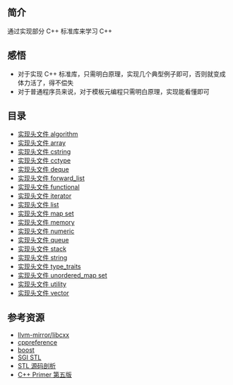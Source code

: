 
## 简介
通过实现部分 C++ 标准库来学习 C++

## 感悟
* 对于实现 C++ 标准库，只需明白原理，实现几个典型例子即可，否则就变成体力活了，得不偿失
* 对于普通程序员来说，对于模板元编程只需明白原理，实现能看懂即可

## 目录
* [实现头文件 algorithm](./algorithm)
* [实现头文件 array](./array)
* [实现头文件 cstring](./cstring)
* [实现头文件 cctype](./cctype)
* [实现头文件 deque](./deque)
* [实现头文件 forward_list](./forward_list)
* [实现头文件 functional](./functional)
* [实现头文件 iterator](./iterator)
* [实现头文件 list](./list)
* [实现头文件 map set](./map_set)
* [实现头文件 memory](./memory)
* [实现头文件 numeric](./numeric)
* [实现头文件 queue](./queue)
* [实现头文件 stack](./stack)
* [实现头文件 string](./string)
* [实现头文件 type_traits](./type_traits)
* [实现头文件 unordered_map set](./unordered_map_set)
* [实现头文件 utility](./utility)
* [实现头文件 vector](./vector)

## 参考资源
* [llvm-mirror/libcxx](https://github.com/llvm-mirror/libcxx)
* [cppreference](https://en.cppreference.com)
* [boost](https://www.boost.org)
* [SGI STL](http://labmaster.mi.infn.it/Laboratorio2/serale/www.sgi.com/tech/stl/download.html)
* [STL 源码剖析](https://book.douban.com/subject/1110934/)
* [C++ Primer 第五版](https://book.douban.com/subject/25708312/)

